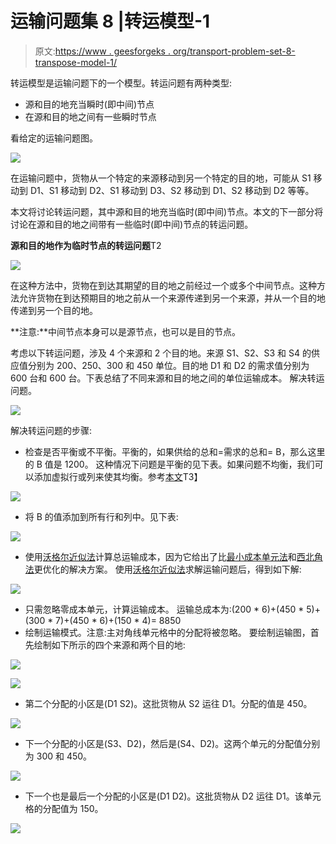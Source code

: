# 运输问题集 8 |转运模型-1

> 原文:[https://www . geesforgeks . org/transport-problem-set-8-transpose-model-1/](https://www.geeksforgeeks.org/transportation-problem-set-8-transshipment-model-1/)

转运模型是运输问题下的一个模型。转运问题有两种类型:

*   源和目的地充当瞬时(即中间)节点
*   在源和目的地之间有一些瞬时节点

看给定的运输问题图。

![](img/e55697c3d9dda06cbe676b06016318ef.png)

在运输问题中，货物从一个特定的来源移动到另一个特定的目的地，可能从 S1 移动到 D1、S1 移动到 D2、S1 移动到 D3、S2 移动到 D1、S2 移动到 D2 等等。

本文将讨论转运问题，其中源和目的地充当临时(即中间)节点。本文的下一部分将讨论在源和目的地之间带有一些临时(即中间)节点的转运问题。

**源和目的地作为临时节点的转运问题**T2

![](img/5854e2ef22beb3f1574631e594bdceca.png)

在这种方法中，货物在到达其期望的目的地之前经过一个或多个中间节点。这种方法允许货物在到达预期目的地之前从一个来源传递到另一个来源，并从一个目的地传递到另一个目的地。

**注意:**中间节点本身可以是源节点，也可以是目的节点。

考虑以下转运问题，涉及 4 个来源和 2 个目的地。来源 S1、S2、S3 和 S4 的供应值分别为 200、250、300 和 450 单位。目的地 D1 和 D2 的需求值分别为 600 台和 600 台。下表总结了不同来源和目的地之间的单位运输成本。
解决转运问题。

![](img/2b95ccd807b83cc68e145a41032f05cf.png)

解决转运问题的步骤:

*   检查是否平衡或不平衡。平衡的，如果供给的总和=需求的总和= B，那么这里的 B 值是 1200。
    这种情况下问题是平衡的见下表。如果问题不均衡，我们可以添加虚拟行或列来使其均衡。参考[本文](https://www.geeksforgeeks.org/transportation-problem-set-5-unbalanced/)T3】

![](img/0f2fa427f8d8c103ab6f416197cace00.png)

*   将 B 的值添加到所有行和列中。见下表:

![](img/4c857a09be0b2d5971efdccb5e199a89.png)

*   使用[沃格尔近似法](https://www.geeksforgeeks.org/transportation-problem-set-4-vogels-approximation-method/)计算总运输成本，因为它给出了比[最小成本单元法](https://www.geeksforgeeks.org/transportation-problem-set-3-least-cost-cell-method/)和[西北角法](https://www.geeksforgeeks.org/transportation-problem-set-2-northwest-corner-method/)更优化的解决方案。
    使用[沃格尔近似法](https://www.geeksforgeeks.org/transportation-problem-set-4-vogels-approximation-method/)求解运输问题后，得到如下解:

![](img/7a255a317acca35f0928faf1b6e3d6f1.png)

*   只需忽略零成本单元，计算运输成本。
    运输总成本为:(200 * 6)+(450 * 5)+(300 * 7)+(450 * 6)+(150 * 4)= 8850
*   绘制运输模式。注意:主对角线单元格中的分配将被忽略。
    要绘制运输图，首先绘制如下所示的四个来源和两个目的地:

![](img/71da42cca062eb9526558c983369458c.png)

![](img/ad331da3a75369310bf2ea968b7c7af8.png)

*   第二个分配的小区是(D1 S2)。这批货物从 S2 运往 D1。分配的值是 450。

![](img/a3462348565439f837754eabfdf48f70.png)

*   下一个分配的小区是(S3、D2)，然后是(S4、D2)。这两个单元的分配值分别为 300 和 450。

![](img/4905366ff3e78f9595dde3b9d28a1da0.png)

*   下一个也是最后一个分配的小区是(D1 D2)。这批货物从 D2 运往 D1。该单元格的分配值为 150。

![](img/9d1c1dceee129ec064cab9eb345cbd54.png)